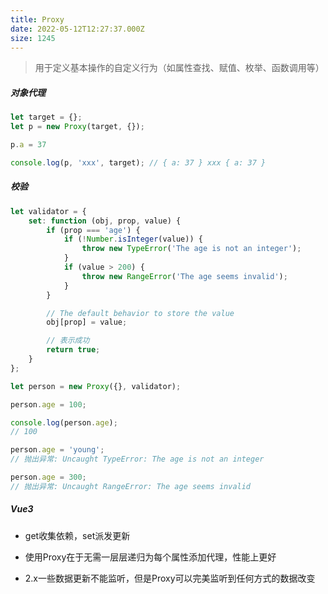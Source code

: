 ```yaml
---
title: Proxy
date: 2022-05-12T12:27:37.000Z
size: 1245
---
```

> 用于定义基本操作的自定义行为（如属性查找、赋值、枚举、函数调用等）

##### 对象代理

```javascript
let target = {};
let p = new Proxy(target, {});

p.a = 37

console.log(p, 'xxx', target); // { a: 37 } xxx { a: 37 }
```

##### 校验

```javascript
let validator = {
    set: function (obj, prop, value) {
        if (prop === 'age') {
            if (!Number.isInteger(value)) {
                throw new TypeError('The age is not an integer');
            }
            if (value > 200) {
                throw new RangeError('The age seems invalid');
            }
        }

        // The default behavior to store the value
        obj[prop] = value;

        // 表示成功
        return true;
    }
};

let person = new Proxy({}, validator);

person.age = 100;

console.log(person.age);
// 100

person.age = 'young';
// 抛出异常: Uncaught TypeError: The age is not an integer

person.age = 300;
// 抛出异常: Uncaught RangeError: The age seems invalid
```

##### Vue3

- get收集依赖，set派发更新

- 使用Proxy在于无需一层层递归为每个属性添加代理，性能上更好
- 2.x一些数据更新不能监听，但是Proxy可以完美监听到任何方式的数据改变
